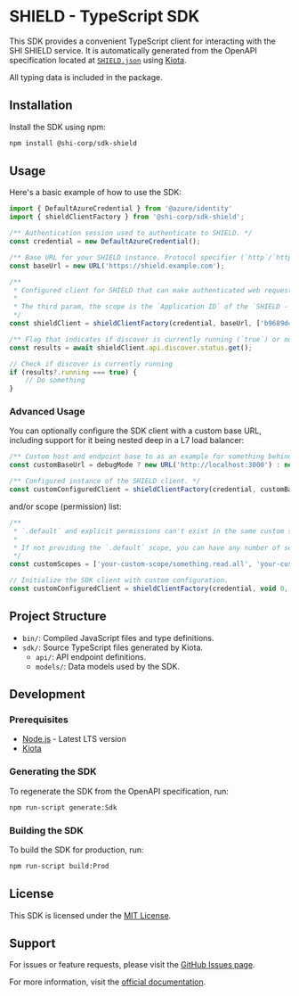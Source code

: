 # SHIELD - TypeScript SDK

This SDK provides a convenient TypeScript client for interacting with the SHI SHIELD service. It is automatically generated from the OpenAPI specification located at [`SHIELD.json`](../../../specs/SHIELD.json) using [Kiota](https://github.com/microsoft/kiota).

All typing data is included in the package.

## Installation

Install the SDK using npm:

```bash
npm install @shi-corp/sdk-shield
```

## Usage

Here's a basic example of how to use the SDK:

```TypeScript
import { DefaultAzureCredential } from '@azure/identity'
import { shieldClientFactory } from '@shi-corp/sdk-shield';

/** Authentication session used to authenticate to SHIELD. */
const credential = new DefaultAzureCredential();

/** Base URL for your SHIELD instance. Protocol specifier (`http`/`https`) is required, even for localhost. */
const baseUrl = new URL('https://shield.example.com');

/**
 * Configured client for SHIELD that can make authenticated web requests against SDG.
 *
 * The third param, the scope is the `Application ID` of the `SHIELD - End User Login` app registration. This can also be found on SHIELD's `/Api/Auth/Id` endpoint.
 */
const shieldClient = shieldClientFactory(credential, baseUrl, ['b9689d4e-0036-4f2f-8430-07adedb9ae7c/.default']);

/** Flag that indicates if discover is currently running (`true`) or not (`false`). */
const results = await shieldClient.api.discover.status.get();

// Check if discover is currently running
if (results?.running === true) {
    // Do something
}
```

### Advanced Usage

You can optionally configure the SDK client with a custom base URL, including support for it being nested deep in a L7 load balancer:

```TypeScript
/** Custom host and endpoint base to as an example for something behind a layer 7 load balancer, E.g. Azure App Gateway or Azure API Gateway. If in debug mode, run against localhost. */
const customBaseUrl = debugMode ? new URL('http://localhost:3000') : new URL('https://custom-host.example.com/Ballance/Instance1/');

/** Configured instance of the SHIELD client. */
const customConfiguredClient = shieldClientFactory(credential, customBaseUrl);
```

and/or scope (permission) list:

```TypeScript
/**
 * `.default` and explicit permissions can't exist in the same custom scope list at the same time, Entra ID doesn't support this.
 *
 * If not providing the `.default` scope, you can have any number of scopes (permissions) listed in different array indexes.
 */
const customScopes = ['your-custom-scope/something.read.all', 'your-custom-scope/everything.readwrite.all'];

// Initialize the SDK client with custom configuration.
const customConfiguredClient = shieldClientFactory(credential, void 0, customScopes);
```

## Project Structure

- `bin/`: Compiled JavaScript files and type definitions.
- `sdk/`: Source TypeScript files generated by Kiota.
  - `api/`: API endpoint definitions.
  - `models/`: Data models used by the SDK.

## Development

### Prerequisites

- [Node.js](https://nodejs.org/) - Latest LTS version
- [Kiota](https://github.com/microsoft/kiota)

### Generating the SDK

To regenerate the SDK from the OpenAPI specification, run:

```bash
npm run-script generate:Sdk
```

### Building the SDK

To build the SDK for production, run:

```bash
npm run-script build:Prod
```

## License

This SDK is licensed under the [MIT License](./LICENSE).

## Support

For issues or feature requests, please visit the [GitHub Issues page](https://github.com/Software-Hardware-Integration-Lab/OpenAPI/issues).

For more information, visit the [official documentation](https://docs.shilab.com).

